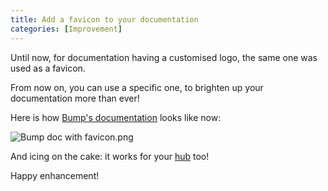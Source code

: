 ```yaml
---
title: Add a favicon to your documentation
categories: [Improvement]
---
```


Until now, for documentation having a customised logo, the same one was used as a favicon.

From now on, you can use a specific one, to brighten up your documentation more than ever!

Here is how [Bump's documentation](https://developers.bump.sh/) looks like now:

![Bump doc with favicon.png](/images/updates/favicon.png)

And icing on the cake: it works for your [hub](https://docs.bump.sh/help/hubs/) too!

Happy enhancement!
